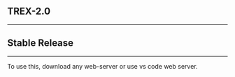 ## TREX-2.0
_________________

## Stable Release
_________________

To use this, download any web-server or use vs code web server.
